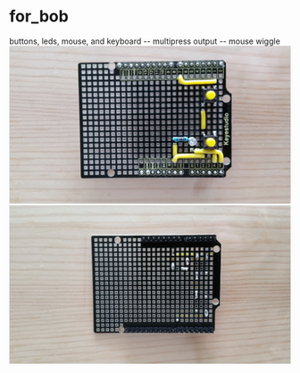 # for_bob
buttons, leds, mouse, and keyboard -- multipress output -- mouse wiggle
![Front side of circuit board](https://github.com/killjoy5k/for_bob/blob/master/20190724_082200.jpg?raw=true)
![Back side of circuit boardt](https://github.com/killjoy5k/for_bob/blob/master/20190724_082147.jpg?raw=true)
